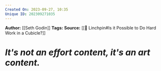 ```yaml
---
Created On: 2023-09-27, 10:35
Unique ID: 202309271035
---
```

**Author:** [[Seth Godin]]
**Tags:** 
**Source:** [[🔩 Linchpin#Is it Possible to Do Hard Work in a Cubicle?]]
# *It's not an effort content, it's an art content.*



